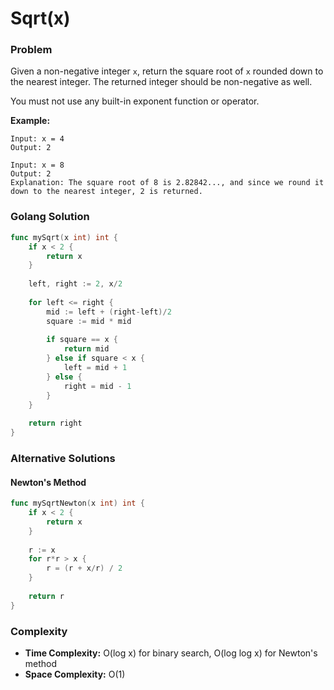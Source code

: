 # Sqrt(x)

### Problem
Given a non-negative integer `x`, return the square root of `x` rounded down to the nearest integer. The returned integer should be non-negative as well.

You must not use any built-in exponent function or operator.

**Example:**
```
Input: x = 4
Output: 2

Input: x = 8
Output: 2
Explanation: The square root of 8 is 2.82842..., and since we round it down to the nearest integer, 2 is returned.
```

### Golang Solution

```go
func mySqrt(x int) int {
    if x < 2 {
        return x
    }
    
    left, right := 2, x/2
    
    for left <= right {
        mid := left + (right-left)/2
        square := mid * mid
        
        if square == x {
            return mid
        } else if square < x {
            left = mid + 1
        } else {
            right = mid - 1
        }
    }
    
    return right
}
```

### Alternative Solutions

#### **Newton's Method**
```go
func mySqrtNewton(x int) int {
    if x < 2 {
        return x
    }
    
    r := x
    for r*r > x {
        r = (r + x/r) / 2
    }
    
    return r
}
```

### Complexity
- **Time Complexity:** O(log x) for binary search, O(log log x) for Newton's method
- **Space Complexity:** O(1)

